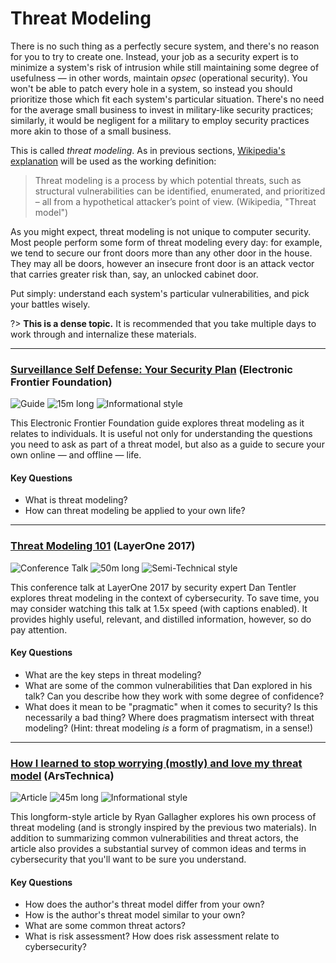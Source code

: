 # Threat Modeling

There is no such thing as a perfectly secure system, and there's no reason for you to try to create one. Instead, your job as a security expert is to minimize a system's risk of intrusion while still maintaining some degree of usefulness — in other words, maintain _opsec_ (operational security). You won't be able to patch every hole in a system, so instead you should prioritize those which fit each system's particular situation. There's no need for the average small business to invest in military-like security practices; similarly, it would be negligent for a military to employ security practices more akin to those of a small business.

This is called _threat modeling_. As in previous sections, [Wikipedia's explanation](https://en.wikipedia.org/wiki/Threat_model) will be used as the working definition:

> Threat modeling is a process by which potential threats, such as structural vulnerabilities can be identified, enumerated, and prioritized – all from a hypothetical attacker’s point of view. (Wikipedia, "Threat model")

As you might expect, threat modeling is not unique to computer security. Most people perform some form of threat modeling every day: for example, we tend to secure our front doors more than any other door in the house. They may all be doors, however an insecure front door is an attack vector that carries greater risk than, say, an unlocked cabinet door.

Put simply: understand each system's particular vulnerabilities, and pick your battles wisely.

?> **This is a dense topic.** It is recommended that you take multiple days to work through and internalize these materials.

---

### [Surveillance Self Defense: Your Security Plan](https://ssd.eff.org/en/module/your-security-plan) (Electronic Frontier Foundation)

![Guide](https://img.shields.io/badge/Type-Guide-success.svg)
![15m long](https://img.shields.io/badge/Duration-15m-yellow.svg)
![Informational style](https://img.shields.io/badge/Style-Informational-informational.svg)

This Electronic Frontier Foundation guide explores threat modeling as it relates to individuals. It is useful not only for understanding the questions you need to ask as part of a threat model, but also as a guide to secure your own online — and offline — life.

#### Key Questions

* What is threat modeling?
* How can threat modeling be applied to your own life?

---

### [Threat Modeling 101](https://www.youtube.com/watch?v=wu8SDWao_Ns) (LayerOne 2017)

![Conference Talk](https://img.shields.io/badge/Type-Talk-success.svg)
![50m long](https://img.shields.io/badge/Duration-50m-yellow.svg)
![Semi-Technical style](https://img.shields.io/badge/Style-Technical-informational.svg)

This conference talk at LayerOne 2017 by security expert Dan Tentler explores threat modeling in the context of cybersecurity. To save time, you may consider watching this talk at 1.5x speed (with captions enabled). It provides highly useful, relevant, and distilled information, however, so do pay attention.

#### Key Questions

* What are the key steps in threat modeling?
* What are some of the common vulnerabilities that Dan explored in his talk? Can you describe how they work with some degree of confidence?
* What does it mean to be "pragmatic" when it comes to security? Is this necessarily a bad thing? Where does pragmatism intersect with threat modeling? (Hint: threat modeling _is_ a form of pragmatism, in a sense!)

---

### [How I learned to stop worrying (mostly) and love my threat model](https://arstechnica.com/information-technology/2017/07/how-i-learned-to-stop-worrying-mostly-and-love-my-threat-model/) (ArsTechnica)

![Article](https://img.shields.io/badge/Type-Article-success.svg)
![45m long](https://img.shields.io/badge/Duration-45m-yellow.svg)
![Informational style](https://img.shields.io/badge/Style-Informational-informational.svg)

This longform-style article by Ryan Gallagher explores his own process of threat modeling (and is strongly inspired by the previous two materials). In addition to summarizing common vulnerabilities and threat actors, the article also provides a substantial survey of common ideas and terms in cybersecurity that you'll want to be sure you understand.

#### Key Questions

* How does the author's threat model differ from your own?
* How is the author's threat model similar to your own?
* What are some common threat actors?
* What is risk assessment? How does risk assessment relate to cybersecurity?